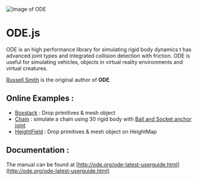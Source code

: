 ![Image of ODE](http://www.ode.org/pix2/odelogo.jpg)

# ODE.js
ODE is an high performance library for simulating rigid body dynamics t has advanced joint types and integrated collision detection with friction. ODE is useful for simulating vehicles, objects in virtual reality environments and virtual creatures.

[Russell Smith](http://www.q12.org/) is the original author of **ODE**.

## Online Examples :
 * [Boxstack](http://ricku34.github.io/ODE.js/examples/BabylonJs%20-%20boxstack.html) : Drop primitives & mesh object
 * [Chain](http://ricku34.github.io/ODE.js/examples/BabylonJs%20-%20chain.html) : simulate a chain using 30 rigid body with [Ball and Socket anchor joint](http://ode.org/ode-latest-userguide.html#sec_7_3_1)
 * [HeightField](http://ricku34.github.io/ODE.js/examples/BabylonJs%20-%20Heightmap.html) : Drop primitives & mesh object on HeightMap 
 
## Documentation :
The manual can be found at [http://ode.org/ode-latest-userguide.html](http://ode.org/ode-latest-userguide.html)